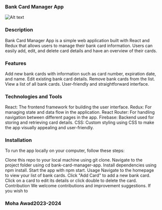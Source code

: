 ### Bank Card Manager App
![Alt text](<Skärmbild (200).png>)

### Description
Bank Card Manager App is a simple web application built with React and Redux that allows users to manage their bank card information. Users can easily add, edit, and delete card details and have an overview of their cards.

### Features
Add new bank cards with information such as card number, expiration date, and name.
Edit existing bank card details.
Remove bank cards from the list.
View a list of all bank cards.
User-friendly and straightforward interface.

### Technologies and Tools
React: The frontend framework for building the user interface.
Redux: For managing state and data flow in the application.
React Router: For handling navigation between different pages in the app.
Firebase: Backend used for storing and retrieving card details.
CSS: Custom styling using CSS to make the app visually appealing and user-friendly.


### Installation
To run the app locally on your computer, follow these steps:

Clone this repo to your local machine using git clone.
Navigate to the project folder using cd bank-card-manager-app.
Install dependencies using npm install.
Start the app with npm start.
Usage
Navigate to the homepage to view your list of bank cards.
Click "Add Card" to add a new bank card.
Click on a card to edit its details or click double to delete the card.
Contribution
We welcome contributions and improvement suggestions. If you wish to 


### Moha Awad2023-2024
